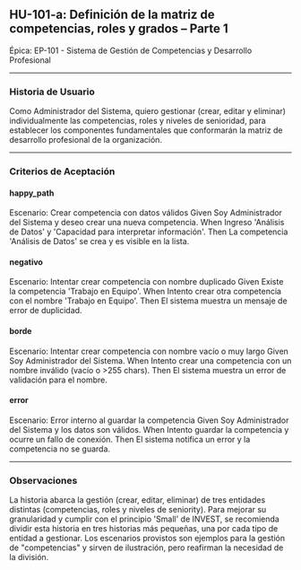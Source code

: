 ## HU-101-a: Definición de la matriz de competencias, roles y grados – Parte 1

Épica: EP-101 - Sistema de Gestión de Competencias y Desarrollo Profesional  

---

### Historia de Usuario

Como Administrador del Sistema, quiero gestionar (crear, editar y eliminar) individualmente las competencias, roles y niveles de senioridad, para establecer los componentes fundamentales que conformarán la matriz de desarrollo profesional de la organización.

---

### Criterios de Aceptación

#### happy_path
Escenario: Crear competencia con datos válidos
  Given Soy Administrador del Sistema y deseo crear una nueva competencia.
  When Ingreso 'Análisis de Datos' y 'Capacidad para interpretar información'.
  Then La competencia 'Análisis de Datos' se crea y es visible en la lista.

#### negativo
Escenario: Intentar crear competencia con nombre duplicado
  Given Existe la competencia 'Trabajo en Equipo'.
  When Intento crear otra competencia con el nombre 'Trabajo en Equipo'.
  Then El sistema muestra un mensaje de error de duplicidad.

#### borde
Escenario: Intentar crear competencia con nombre vacío o muy largo
  Given Soy Administrador del Sistema.
  When Intento crear una competencia con un nombre inválido (vacío o >255 chars).
  Then El sistema muestra un error de validación para el nombre.

#### error
Escenario: Error interno al guardar la competencia
  Given Soy Administrador del Sistema y los datos son válidos.
  When Intento guardar la competencia y ocurre un fallo de conexión.
  Then El sistema notifica un error y la competencia no se guarda.

---

### Observaciones
La historia abarca la gestión (crear, editar, eliminar) de tres entidades distintas (competencias, roles y niveles de seniority). Para mejorar su granularidad y cumplir con el principio 'Small' de INVEST, se recomienda dividir esta historia en tres historias más pequeñas, una por cada tipo de entidad a gestionar. Los escenarios provistos son ejemplos para la gestión de "competencias" y sirven de ilustración, pero reafirman la necesidad de la división.